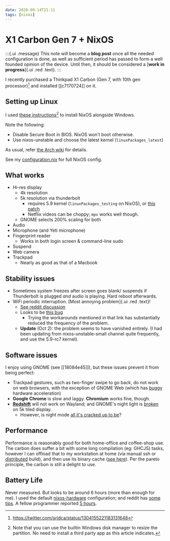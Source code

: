 ```yaml
---
date: 2020-09-14T21:11
tags: [nixos]
---
```


# X1 Carbon Gen 7 + NixOS

:::{.ui .message}
This note will become a **blog post** once all the needed configuration is done, as well as sufficient period has passed to form a well founded opinion of the device. Until then, it should be considered a [**work in progress**]{.ui .red .text}.
:::

I recently purchased a Thinkpad X1 Carbon (Gen 7, with 10th gen processor)[^tw1] and installed [[c7170724]] on it. 

[^tw1]: <https://twitter.com/sridca/status/1304155221183131648>

## Setting up Linux

I used [these instructions](https://github.com/andywhite37/nixos/blob/master/DUAL_BOOT_WINDOWS_GUIDE.md)[^nat] to install NixOS alongside Windows.

[^nat]: Note that you can use the builtin Windows disk manager to resize the partition. No need to install a third party app as this article indicates.

Note the following:

- Disable Secure Boot in BIOS. NixOS won't boot otherwise.
- Use nixos-unstable and choose the latest kernel (`linuxPackages_latest`)

As usual, refer [the Arch wiki](https://wiki.archlinux.org/index.php/Lenovo_ThinkPad_X1_Carbon_(Gen_7)) for details.

See my [configuration.nix](https://github.com/srid/nix-config/blob/master/nixos-configuration/x1c7.nix) for full NixOS config.

## What works

- Hi-res display
  - 4k resolution
  - 5k resolution via thunderbolt
  	- requires 5.9 kernel (`linuxPackages_testing` on NixOS), or [this patch][edd]
    - Netflix videos can be choppy; `mpv` works well though.
  - GNOME selects 200% scaling for both
- Audio
- Microphone (and Yeti microphone)
- Fingerprint reader
  - Works in both login screen & command-line sudo
- Suspend
- Web camera
- Trackpad
  - Nearly as good as that of a Macbook

[edd]: https://gitlab.freedesktop.org/drm/intel/-/issues/27

## Stability issues

- Sometimes system freezes after screen goes blank/ suspends if Thunderbolt is plugged *and* audio is playing. Hard reboot afterwards.
- WiFi periodic interruption. [Most annoying problem]{.ui .red .text}!
  - [See reddit discussion](https://www.reddit.com/r/thinkpad/comments/iu1de6/x1_carbon_w_5k_monitor_running_linux/g5ijbw9/?utm_source=reddit&utm_medium=web2x&context=3)
  - Looks to be [this bug](https://bugzilla.kernel.org/show_bug.cgi?id=203709)
    - Trying the workarounds mentioned in that link has substantially reduced the frequency of the problem.
  - **Update** (Oct 2): the problem seems to have vanished entirely. (I had been updating from nixos-unstable-small channel quite frequently, and use the 5.9-rc7 kernel).

## Software issues

I enjoy using GNOME (see [[18084e45]]), but these issues prevent it from being perfect:

- Trackpad gestures, such as two-finger swipe to go back, do not work on web browsers, with the exception of GNOME Web (which has [buggy][gnome-web-bug] hardware acceleration)
- **Google Chrome** is slow and laggy. **Chromium** works fine, though.
- [**Redshift**](https://wiki.archlinux.org/index.php/Redshift) will not work on Wayland; and GNOME's night light is [broken](https://gitlab.gnome.org/GNOME/gnome-settings-daemon/-/issues/39) on 5k tiled display.
  - However, is night mode [all it's cracked up to be][night-light]?

[gnome-web-bug]: https://github.com/NixOS/nixpkgs/issues/32580
  
## Performance

Performance is reasonably good for both home-office and coffee-shop use. The carbon does suffer a bit with some long compilation (eg: GHCJS) tasks, however I can offload that to my workstation at home (via manual ssh or [distributed](https://nixos.wiki/wiki/Distributed_build) build), and then use its binary cache ([see here](https://twitter.com/sridca/status/1308808239677571072)). Per the pareto principle, the carbon is still a delight to use.

## Battery Life

Never measured. But looks to be around 6 hours (more than enough for me). I used the default [nixos-hardware] configuration; and reddit has [some tips][bat-red]. A fellow programmer reported [5 hours][bat-5h].
  
[night-light]: https://timesofindia.indiatimes.com/gadgets-news/why-night-mode-may-be-more-dangerous-for-your-eyes/articleshow/72867053.cms

[bat-red]: https://www.reddit.com/r/thinkpad/comments/gc5nn2/x1_extreme_gen_2_4k_uhd_linux_battery_life/fp9ebs5/?utm_source=reddit&utm_medium=web2x&context=3

[bat-5h]: https://www.reddit.com/r/thinkpad/comments/hwonb5/x1_carbon_gen_8_4k_battery_life/

[nixos-hardware]: https://github.com/srid/nix-config/blob/48c1c44a7ed52c25c25a19a1771b71a16e174da5/nixos-configuration/x1c7.nix#L11-L13